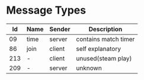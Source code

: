 # Message Types

| Id  | Name    | Sender | Description                |
| --- | ------- | ------ | -------------------------- |
| 09  | time    | server | contains match timer       |
| 86  | join    | client | self explanatory           |
| 213 | -       | client | unused(steam play)         |
| 209 | -       | server | unknown                    | 